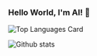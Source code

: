### Hello World, I'm Al! 👋

![Top Languages Card](https://github-readme-stats.vercel.app/api/top-langs/?username=altoralba)

![Github stats](https://github-readme-stats.vercel.app/api?username=altoralba&theme=highcontrast&show_icons=true&count_private=true)

<!--
**altoralba/altoralba** is a ✨ _special_ ✨ repository because its `README.md` (this file) appears on your GitHub profile.

Here are some ideas to get you started:

- 🔭 I’m currently working on ...
- 🌱 I’m currently learning ...
- 👯 I’m looking to collaborate on ...
- 🤔 I’m looking for help with ...
- 💬 Ask me about ...
- 📫 How to reach me: ...
- 😄 Pronouns: ...
- ⚡ Fun fact: ...
-->

